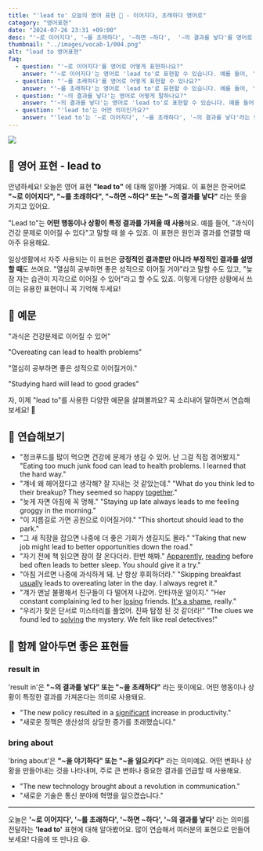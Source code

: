 ```yaml
---
title: "'lead to' 오늘의 영어 표현 🔗 - 이어지다, 초래하다 영어로"
category: "영어표현"
date: "2024-07-26 23:31 +09:00"
desc: "'~로 이어지다', '~를 초래하다', '~하면 ~하다',  '~의 결과를 낳다'를 영어로 어떻게 표현하면 좋을까요? '과식이 건강 문제로 이어질 수 있어', '이 지름길이 공원으로 이어질 거야' 등을 영어로 표현하는 법을 배워봅시다. 다양한 예문을 통해서 연습하고 본인의 표현으로 만들어 보세요."
thumbnail: "../images/vocab-1/004.png"
alt: "lead to 영어표현"
faq:
  - question: "'~로 이어지다'를 영어로 어떻게 표현하나요?"
    answer: "'~로 이어지다'는 영어로 'lead to'로 표현할 수 있습니다. 예를 들어, '과식이 건강 문제로 이어질 수 있어'는 'Overeating can lead to health problems'로 말할 수 있습니다."
  - question: "'~를 초래하다'를 영어로 어떻게 표현할 수 있나요?"
    answer: "'~를 초래하다'는 영어로 'lead to'로 표현할 수 있습니다. 예를 들어, '그의 실수가 큰 손실을 초래했다'는 'His mistake led to a big loss'로 표현할 수 있습니다."
  - question: "'~의 결과를 낳다'는 영어로 어떻게 말하나요?"
    answer: "'~의 결과를 낳다'는 영어로 'lead to'로 표현할 수 있습니다. 예를 들어, '그 정책이 좋은 결과를 낳았다'는 'The policy led to good results'로 말할 수 있습니다."
  - question: "'lead to'는 어떤 의미인가요?"
    answer: "'lead to'는 '~로 이어지다', '~를 초래하다', '~의 결과를 낳다'라는 의미를 가집니다. 어떤 행동이나 상황이 특정 결과를 가져올 때 사용합니다. 예를 들어, 'Lack of sleep can lead to health issues'는 '수면 부족은 건강 문제를 초래할 수 있다'는 뜻입니다."
---
```


![](../images/vocab-1/v004-1.avif)

## 🌟 영어 표현 - lead to

안녕하세요! 오늘은 영어 표현 **"lead to"** 에 대해 알아볼 거예요. 이 표현은 한국어로 **"~로 이어지다", "~를 초래하다", "~하면 ~하다" 또는 "~의 결과를 낳다"** 라는 뜻을 가지고 있어요.

"Lead to"는 **어떤 행동이나 상황이 특정 결과를 가져올 때 사용**해요. 예를 들어, "과식이 건강 문제로 이어질 수 있다"고 말할 때 쓸 수 있죠. 이 표현은 원인과 결과를 연결할 때 아주 유용해요.

일상생활에서 자주 사용되는 이 표현은 **긍정적인 결과뿐만 아니라 부정적인 결과를 설명할 때**도 쓰여요. "열심히 공부하면 좋은 성적으로 이어질 거야"라고 말할 수도 있고, "늦잠 자는 습관이 지각으로 이어질 수 있어"라고 할 수도 있죠. 이렇게 다양한 상황에서 쓰이는 유용한 표현이니 꼭 기억해 두세요!

## 📖 예문

"과식은 건강문제로 이어질 수 있어"

"Overeating can lead to health problems"

"열심히 공부하면 좋은 성적으로 이어질거야."

"Studying hard will lead to good grades"

자, 이제 "lead to"를 사용한 다양한 예문을 살펴볼까요? 꼭 소리내어 말하면서 연습해보세요! 🚀

## 💬 연습해보기

<ul data-interactive-list>
  <li data-interactive-item>
    <span data-toggler>"정크푸드를 많이 먹으면 건강에 문제가 생길 수 있어. 난 그걸 직접 겪어봤지."</span>
    <span data-answer>"Eating too much junk food can lead to health problems. I learned that the hard way."</span>
  </li>
  <li data-interactive-item>
    <span data-toggler>"걔네 왜 헤어졌다고 생각해? 잘 지내는 것 같았는데."</span>
    <span data-answer>"What do you think led to their breakup? They seemed so happy <a href="blog/in-english/374.together/">together</a>."</span>
  </li>
  <li data-interactive-item>
    <span data-toggler>"늦게 자면 아침에 꼭 멍해."</span>
    <span data-answer>"Staying up late always leads to me feeling groggy in the morning."</span>
  </li>
  <li data-interactive-item>
    <span data-toggler>"이 지름길로 가면 공원으로 이어질거야."</span>
    <span data-answer>"This shortcut should lead to the park."</span>
  </li>
  <li data-interactive-item>
    <span data-toggler>"그 새 직장을 잡으면 나중에 더 좋은 기회가 생길지도 몰라."</span>
    <span data-answer>"Taking that new job might lead to better opportunities down the road."</span>
  </li>
  <li data-interactive-item>
    <span data-toggler>"자기 전에 책 읽으면 잠이 잘 온다더라. 한번 해봐."</span>
    <span data-answer><a href="/blog/vocab-1/005.apparently/">Apparently</a>, <a href="/blog/in-english/436.read/">reading</a> before bed often leads to better sleep. You should give it a try."</span>
  </li>
  <li data-interactive-item>
    <span data-toggler>"아침 거르면 나중에 과식하게 돼. 난 항상 후회하더라."</span>
    <span data-answer>"Skipping breakfast <a href="/blog/in-english/017.usually/">usually</a> leads to overeating later in the day. I always regret it."</span>
  </li>
  <li data-interactive-item>
    <span data-toggler>"걔가 맨날 불평해서 친구들이 다 떨어져 나갔어. 안타까운 일이지."</span>
    <span data-answer>"Her constant complaining led to her <a href="/blog/in-english/457.lose/">losing</a> friends. <a href="/blog/in-english/054.it-is-a-shame/">It's a shame</a>, really."</span>
  </li>
  <li data-interactive-item>
    <span data-toggler>"우리가 찾은 단서로 미스터리를 풀었어. 진짜 탐정 된 것 같더라!"</span>
    <span data-answer>"The clues we found led to <a href="/blog/in-english/455.solve/">solving</a> the mystery. We felt like real detectives!"</span>
  </li>
</ul>

## 🤝 함께 알아두면 좋은 표현들

### result in

'result in'은 **"~의 결과를 낳다" 또는 "~을 초래하다"** 라는 뜻이에요. 어떤 행동이나 상황이 특정한 결과를 가져온다는 의미로 사용돼요.

- "The new policy resulted in a [significant](/blog/in-english/285.significant/) increase in productivity."
- "새로운 정책은 생산성의 상당한 증가를 초래했습니다."

### bring about

'bring about'은 **"~을 야기하다" 또는 "~을 일으키다"** 라는 의미예요. 어떤 변화나 상황을 만들어내는 것을 나타내며, 주로 큰 변화나 중요한 결과를 언급할 때 사용해요.

- "The new technology brought about a revolution in communication."
- "새로운 기술은 통신 분야에 혁명을 일으켰습니다."

---

오늘은 **'~로 이어지다', '~를 초래하다', '~하면 ~하다', '~의 결과를 낳다'** 라는 의미를 전달하는 **'lead to'** 표현에 대해 알아봤어요. 많이 연습해서 여러분의 표현으로 만들어 보세요! 다음에 또 만나요 😃.
